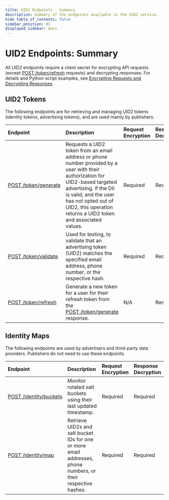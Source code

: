 ```yaml
---
title: UID2 Endpoints - Summary
description: Summary of the endpoints available in the UID2 service.
hide_table_of_contents: false
sidebar_position: 01
displayed_sidebar: docs
---
```


# UID2 Endpoints: Summary

All UID2 endpoints require a client secret for encrypting API requests (except [POST&nbsp;/token/refresh](post-token-refresh.md) requests) and decrypting responses. For details and Python script examples, see [Encrypting Requests and Decrypting Responses](../getting-started/gs-encryption-decryption.md).

## UID2 Tokens

The following endpoints are for retrieving and managing UID2 tokens (identity tokens, advertising tokens), and are used mainly by publishers.

| Endpoint | Description | Request Encryption | Response Decryption |
| :--- | :--- | :--- | :--- |
| [POST&nbsp;/token/generate](post-token-generate.md) | Requests a UID2 token from an email address or phone number provided by a user with their authorization for UID2-based targeted advertising. If the DII is valid, and the user has not opted out of UID2, this operation returns a UID2 token and associated values. | Required | Required |
| [POST&nbsp;/token/validate](post-token-validate.md) | Used for testing, to validate that an advertising token (UID2) matches the specified email address, phone number, or the respective hash. | Required | Required |
| [POST&nbsp;/token/refresh](post-token-refresh.md) | Generate a new token for a user for their refresh token from the [POST&nbsp;/token/generate](post-token-generate.md) response. | N/A | Required |

## Identity Maps

The following endpoints are used by advertisers and third-party data providers. Publishers do not need to use these endpoints.

| Endpoint | Description | Request Encryption | Response Decryption |
| :--- | :--- | :--- | :--- |
| [POST&nbsp;/identity/buckets](post-identity-buckets.md) | Monitor rotated salt buckets using their last updated timestamp. | Required | Required |
| [POST&nbsp;/identity/map](post-identity-map.md) | Retrieve UID2s and salt bucket IDs for one or more email addresses, phone numbers, or their respective hashes.  | Required | Required |


